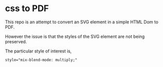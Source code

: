 # css to PDF

This repo is an attempt to convert an SVG element in a simple HTML Dom to PDF.

However the issue is that the styles of the SVG element are not being preserved.

The particular style of interest is,

```style="mix-blend-mode: multiply;"```
